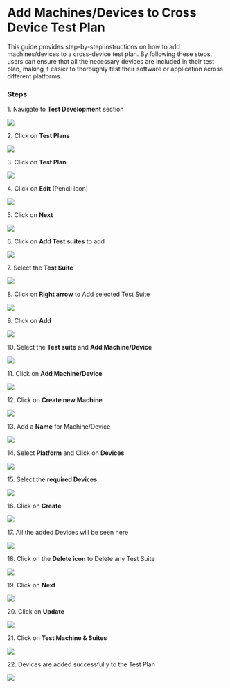 # Add Machines/Devices to Cross Device Test Plan

This guide provides step-by-step instructions on how to add machines/devices to a cross-device test plan. By following these steps, users can ensure that all the necessary devices are included in their test plan, making it easier to thoroughly test their software or application across different platforms.

### **Steps**

1\. Navigate to **Test Development** section

![](https://ajeuwbhvhr.cloudimg.io/colony-recorder.s3.amazonaws.com/files/2024-03-04/1350c11c-9d73-4c9d-ba71-ad10aaec1c24/ascreenshot.jpeg?tl_px=0,0&br_px=1075,600&force_format=png&wat_scale=95&wat=1&wat_opacity=0.7&wat_gravity=northwest&wat_url=https://colony-recorder.s3.us-west-1.amazonaws.com/images/watermarks/FB923C_standard.png&wat_pad=2,227)


2\. Click on **Test Plans**

![](https://ajeuwbhvhr.cloudimg.io/colony-recorder.s3.amazonaws.com/files/2024-03-04/557017b4-da0b-4cc9-8dc6-0d722ccdc394/ascreenshot.jpeg?tl_px=0,225&br_px=1075,826&force_format=png&wat_scale=95&wat=1&wat_opacity=0.7&wat_gravity=northwest&wat_url=https://colony-recorder.s3.us-west-1.amazonaws.com/images/watermarks/FB923C_standard.png&wat_pad=168,265)


3\. Click on **Test Plan**

![](https://ajeuwbhvhr.cloudimg.io/colony-recorder.s3.amazonaws.com/files/2024-03-04/3f724032-9580-4fad-81e1-f52b8b32933e/ascreenshot.jpeg?tl_px=0,0&br_px=1075,600&force_format=png&wat_scale=95&wat=1&wat_opacity=0.7&wat_gravity=northwest&wat_url=https://colony-recorder.s3.us-west-1.amazonaws.com/images/watermarks/FB923C_standard.png&wat_pad=501,220)


4\. Click on **Edit** (Pencil icon)

![](https://ajeuwbhvhr.cloudimg.io/colony-recorder.s3.amazonaws.com/files/2024-03-04/13209415-8d6c-44f1-919e-71fd81060e86/ascreenshot.jpeg?tl_px=844,0&br_px=1920,600&force_format=png&wat_scale=95&wat=1&wat_opacity=0.7&wat_gravity=northwest&wat_url=https://colony-recorder.s3.us-west-1.amazonaws.com/images/watermarks/FB923C_standard.png&wat_pad=843,6)


5\. Click on **Next**

![](https://ajeuwbhvhr.cloudimg.io/colony-recorder.s3.amazonaws.com/files/2024-03-04/00d87a75-719e-4d11-8197-dd24f8cf31dd/ascreenshot.jpeg?tl_px=844,0&br_px=1920,600&force_format=png&wat_scale=95&wat=1&wat_opacity=0.7&wat_gravity=northwest&wat_url=https://colony-recorder.s3.us-west-1.amazonaws.com/images/watermarks/FB923C_standard.png&wat_pad=981,7)


6\. Click on **Add Test suites** to add

![](https://ajeuwbhvhr.cloudimg.io/colony-recorder.s3.amazonaws.com/files/2024-03-04/cf9b8096-aa07-422a-9a4f-6e768c6fb8b3/ascreenshot.jpeg?tl_px=453,311&br_px=1528,912&force_format=png&wat_scale=95&wat=1&wat_opacity=0.7&wat_gravity=northwest&wat_url=https://colony-recorder.s3.us-west-1.amazonaws.com/images/watermarks/FB923C_standard.png&wat_pad=502,501)


7\. Select the **Test Suite**

![](https://ajeuwbhvhr.cloudimg.io/colony-recorder.s3.amazonaws.com/files/2024-03-04/fdaab37b-5822-4c7f-a6be-57c792447a4a/ascreenshot.jpeg?tl_px=163,61&br_px=1238,662&force_format=png&wat_scale=95&wat=1&wat_opacity=0.7&wat_gravity=northwest&wat_url=https://colony-recorder.s3.us-west-1.amazonaws.com/images/watermarks/FB923C_standard.png&wat_pad=502,265)


8\. Click on **Right arrow** to Add selected Test Suite

![](https://ajeuwbhvhr.cloudimg.io/colony-recorder.s3.amazonaws.com/files/2024-03-04/dde47749-cac6-42fd-8f98-7478d1d5ac33/ascreenshot.jpeg?tl_px=653,125&br_px=1728,726&force_format=png&wat_scale=95&wat=1&wat_opacity=0.7&wat_gravity=northwest&wat_url=https://colony-recorder.s3.us-west-1.amazonaws.com/images/watermarks/FB923C_standard.png&wat_pad=502,265)


9\. Click on **Add**

![](https://ajeuwbhvhr.cloudimg.io/colony-recorder.s3.amazonaws.com/files/2024-03-04/23718349-f116-4d09-903d-1acf2f16e0aa/ascreenshot.jpeg?tl_px=844,311&br_px=1920,912&force_format=png&wat_scale=95&wat=1&wat_opacity=0.7&wat_gravity=northwest&wat_url=https://colony-recorder.s3.us-west-1.amazonaws.com/images/watermarks/FB923C_standard.png&wat_pad=791,465)


10\. Select the **Test suite** and **Add Machine/Device**

![](https://ajeuwbhvhr.cloudimg.io/colony-recorder.s3.amazonaws.com/files/2024-03-04/fb895c3e-6843-4b3e-ac3e-045950888478/ascreenshot.jpeg?tl_px=450,105&br_px=1525,706&force_format=png&wat_scale=95&wat=1&wat_opacity=0.7&wat_gravity=northwest&wat_url=https://colony-recorder.s3.us-west-1.amazonaws.com/images/watermarks/FB923C_standard.png&wat_pad=502,265)


11\. Click on **Add Machine/Device**

![](https://ajeuwbhvhr.cloudimg.io/colony-recorder.s3.amazonaws.com/files/2024-03-04/9be6b39d-cd33-47ea-bbfd-55fc27bb63b3/ascreenshot.jpeg?tl_px=835,0&br_px=1910,600&force_format=png&wat_scale=95&wat=1&wat_opacity=0.7&wat_gravity=northwest&wat_url=https://colony-recorder.s3.us-west-1.amazonaws.com/images/watermarks/FB923C_standard.png&wat_pad=502,255)


12\. Click on **Create new Machine**

![](https://ajeuwbhvhr.cloudimg.io/colony-recorder.s3.amazonaws.com/files/2024-03-04/978036d8-3665-4e8f-81f7-60f232bbd62c/ascreenshot.jpeg?tl_px=822,40&br_px=1897,641&force_format=png&wat_scale=95&wat=1&wat_opacity=0.7&wat_gravity=northwest&wat_url=https://colony-recorder.s3.us-west-1.amazonaws.com/images/watermarks/FB923C_standard.png&wat_pad=502,265)


13\. Add a **Name** for Machine/Device

![](https://ajeuwbhvhr.cloudimg.io/colony-recorder.s3.amazonaws.com/files/2024-03-04/83b10de1-f7e1-4759-920e-4e1da85ddbbe/ascreenshot.jpeg?tl_px=662,0&br_px=1737,600&force_format=png&wat_scale=95&wat=1&wat_opacity=0.7&wat_gravity=northwest&wat_url=https://colony-recorder.s3.us-west-1.amazonaws.com/images/watermarks/FB923C_standard.png&wat_pad=502,116)


14\. Select **Platform** and Click on **Devices**

![](https://ajeuwbhvhr.cloudimg.io/colony-recorder.s3.amazonaws.com/files/2024-03-04/b7c765ba-e9dd-4e0d-915a-1ca89623fa5b/ascreenshot.jpeg?tl_px=539,166&br_px=1614,767&force_format=png&wat_scale=95&wat=1&wat_opacity=0.7&wat_gravity=northwest&wat_url=https://colony-recorder.s3.us-west-1.amazonaws.com/images/watermarks/FB923C_standard.png&wat_pad=502,265)


15\. Select the **required Devices**

![](https://ajeuwbhvhr.cloudimg.io/colony-recorder.s3.amazonaws.com/files/2024-03-04/c022a406-8ffc-436a-ac2f-df356e9a0dcc/ascreenshot.jpeg?tl_px=742,121&br_px=1817,722&force_format=png&wat_scale=95&wat=1&wat_opacity=0.7&wat_gravity=northwest&wat_url=https://colony-recorder.s3.us-west-1.amazonaws.com/images/watermarks/FB923C_standard.png&wat_pad=502,265)


16\. Click on **Create**

![](https://ajeuwbhvhr.cloudimg.io/colony-recorder.s3.amazonaws.com/files/2024-03-04/d6051926-1880-4bbc-af22-f347ae72eae1/ascreenshot.jpeg?tl_px=844,311&br_px=1920,912&force_format=png&wat_scale=95&wat=1&wat_opacity=0.7&wat_gravity=northwest&wat_url=https://colony-recorder.s3.us-west-1.amazonaws.com/images/watermarks/FB923C_standard.png&wat_pad=956,512)


17\. All the added Devices will be seen here

![](https://ajeuwbhvhr.cloudimg.io/colony-recorder.s3.amazonaws.com/files/2024-03-04/dec4a0f1-addb-4855-8daa-9a3bf4dfae28/ascreenshot.jpeg?tl_px=97,311&br_px=1172,912&force_format=png&wat_scale=95&wat=1&wat_opacity=0.7&wat_gravity=northwest&wat_url=https://colony-recorder.s3.us-west-1.amazonaws.com/images/watermarks/FB923C_standard.png&wat_pad=502,387)


18\. Click on the **Delete icon** to Delete any Test Suite

![](https://ajeuwbhvhr.cloudimg.io/colony-recorder.s3.amazonaws.com/files/2024-03-04/3fd39171-2735-429f-b479-faec924d5e37/ascreenshot.jpeg?tl_px=844,160&br_px=1920,761&force_format=png&wat_scale=95&wat=1&wat_opacity=0.7&wat_gravity=northwest&wat_url=https://colony-recorder.s3.us-west-1.amazonaws.com/images/watermarks/FB923C_standard.png&wat_pad=576,265)


19\. Click on **Next**

![](https://ajeuwbhvhr.cloudimg.io/colony-recorder.s3.amazonaws.com/files/2024-03-04/bff266d1-f735-48a8-aecf-1665b3df8380/ascreenshot.jpeg?tl_px=844,0&br_px=1920,600&force_format=png&wat_scale=95&wat=1&wat_opacity=0.7&wat_gravity=northwest&wat_url=https://colony-recorder.s3.us-west-1.amazonaws.com/images/watermarks/FB923C_standard.png&wat_pad=995,1)


20\. Click on **Update**

![](https://ajeuwbhvhr.cloudimg.io/colony-recorder.s3.amazonaws.com/files/2024-03-04/455a03aa-9cc6-458e-8156-012ef676cce7/ascreenshot.jpeg?tl_px=844,0&br_px=1920,600&force_format=png&wat_scale=95&wat=1&wat_opacity=0.7&wat_gravity=northwest&wat_url=https://colony-recorder.s3.us-west-1.amazonaws.com/images/watermarks/FB923C_standard.png&wat_pad=995,1)


21\. Click on **Test Machine & Suites**

![](https://ajeuwbhvhr.cloudimg.io/colony-recorder.s3.amazonaws.com/files/2024-03-04/375220c1-8f6b-42f2-85b2-7b314a6d0622/ascreenshot.jpeg?tl_px=0,0&br_px=1075,600&force_format=png&wat_scale=95&wat=1&wat_opacity=0.7&wat_gravity=northwest&wat_url=https://colony-recorder.s3.us-west-1.amazonaws.com/images/watermarks/FB923C_standard.png&wat_pad=390,173)


22\. Devices are added successfully to the Test Plan

![](https://ajeuwbhvhr.cloudimg.io/colony-recorder.s3.amazonaws.com/files/2024-03-04/76ea18de-b207-4e65-9bfc-8d019a879de7/user_cropped_screenshot.jpeg?tl_px=0,111&br_px=1075,712&force_format=png&wat_scale=95&wat=1&wat_opacity=0.7&wat_gravity=northwest&wat_url=https://colony-recorder.s3.us-west-1.amazonaws.com/images/watermarks/FB923C_standard.png&wat_pad=299,265)



